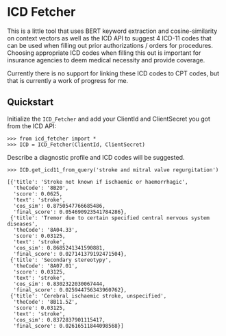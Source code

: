 # ICD Fetcher
This is a little tool that uses BERT keyword extraction and cosine-similarity on context vectors as well as the ICD API to suggest 4 ICD-11 codes that can be used when filling out prior authorizations / orders for procedures. Choosing appropriate ICD codes when filling this out is important for insurance agencies to deem medical necessity and provide coverage. 

Currently there is no support for linking these ICD codes to CPT codes, but that is currently a work of progress for me.

## Quickstart

Initialize the `ICD_Fetcher` and add your ClientId and ClientSecret you got from the ICD API:

```
>>> from icd_fetcher import *
>>> ICD = ICD_Fetcher(ClientId, ClientSecret)
```

Describe a diagnostic profile and ICD codes will be suggested.

```
>>> ICD.get_icd11_from_query('stroke and mitral valve regurgitation')

[{'title': 'Stroke not known if ischaemic or haemorrhagic',
  'theCode': '8B20',
  'score': 0.0625,
  'text': 'stroke',
  'cos_sim': 0.8750547766685486,
  'final_score': 0.054690923541784286},
 {'title': 'Tremor due to certain specified central nervous system diseases',
  'theCode': '8A04.33',
  'score': 0.03125,
  'text': 'stroke',
  'cos_sim': 0.8685241341590881,
  'final_score': 0.027141379192471504},
 {'title': 'Secondary stereotypy',
  'theCode': '8A07.01',
  'score': 0.03125,
  'text': 'stroke',
  'cos_sim': 0.8302322030067444,
  'final_score': 0.025944756343960762},
 {'title': 'Cerebral ischaemic stroke, unspecified',
  'theCode': '8B11.5Z',
  'score': 0.03125,
  'text': 'stroke',
  'cos_sim': 0.8372837901115417,
  'final_score': 0.02616511844098568}]
```

